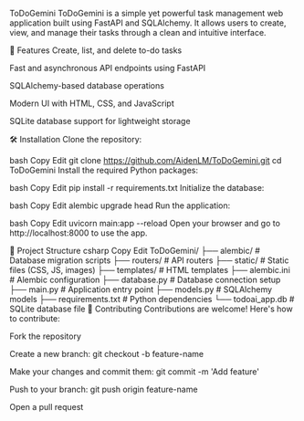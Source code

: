ToDoGemini
ToDoGemini is a simple yet powerful task management web application built using FastAPI and SQLAlchemy. It allows users to create, view, and manage their tasks through a clean and intuitive interface.

🚀 Features
Create, list, and delete to-do tasks

Fast and asynchronous API endpoints using FastAPI

SQLAlchemy-based database operations

Modern UI with HTML, CSS, and JavaScript

SQLite database support for lightweight storage

🛠️ Installation
Clone the repository:

bash
Copy
Edit
git clone https://github.com/AidenLM/ToDoGemini.git
cd ToDoGemini
Install the required Python packages:

bash
Copy
Edit
pip install -r requirements.txt
Initialize the database:

bash
Copy
Edit
alembic upgrade head
Run the application:

bash
Copy
Edit
uvicorn main:app --reload
Open your browser and go to http://localhost:8000 to use the app.

📁 Project Structure
csharp
Copy
Edit
ToDoGemini/
├── alembic/            # Database migration scripts
├── routers/            # API routers
├── static/             # Static files (CSS, JS, images)
├── templates/          # HTML templates
├── alembic.ini         # Alembic configuration
├── database.py         # Database connection setup
├── main.py             # Application entry point
├── models.py           # SQLAlchemy models
├── requirements.txt    # Python dependencies
└── todoai_app.db       # SQLite database file
🤝 Contributing
Contributions are welcome! Here's how to contribute:

Fork the repository

Create a new branch: git checkout -b feature-name

Make your changes and commit them: git commit -m 'Add feature'

Push to your branch: git push origin feature-name

Open a pull request
